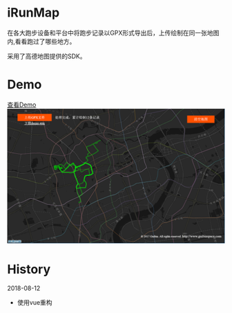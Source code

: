 # iRunMap
在各大跑步设备和平台中将跑步记录以GPX形式导出后，上传绘制在同一张地图内,看看跑过了哪些地方。

采用了高德地图提供的SDK。

# Demo
[查看Demo](http://gbcdef.github.io/iRunMap)
![](demo.png)

# History
2018-08-12
* 使用vue重构